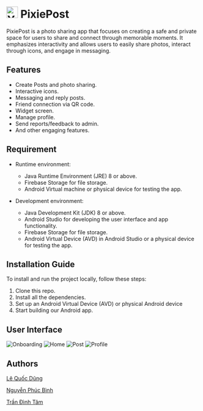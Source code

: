 # <img src="https://raw.githubusercontent.com/leesoonduck3009/PixiePost/master/app/src/main/res/drawable/image_icon1.png" alt="Your Image" width="auto" height="30"> PixiePost 
PixiePost is a photo sharing app that focuses on creating a safe and private space for users to share and connect through memorable moments. It emphasizes interactivity and allows users to easily share photos, interact through icons, and engage in messaging.

## Features

- Create Posts and photo sharing.
- Interactive icons.
- Messaging and reply posts.
- Friend connection via QR code.
- Widget screen.
- Manage profile.
- Send reports/feedback to admin.
- And other engaging features.

## Requirement

- Runtime environment:
    - Java Runtime Environment (JRE) 8 or above.
    - Firebase Storage for file storage.
    - Android Virtual machine or physical device for testing the app.

- Development environment:
    - Java Development Kit (JDK) 8 or above.
    - Android Studio for developing the user interface and app functionality.
    - Firebase Storage for file storage.
    - Android Virtual Device (AVD) in Android Studio or a physical device for testing the app.

## Installation Guide

To install and run the project locally, follow these steps:

1. Clone this repo.
2. Install all the dependencies.
3. Set up an Android Virtual Device (AVD) or physical Android device
4. Start building our Android app.

## User Interface

![Onboarding](./demo_ui/Onboarding.jpg)
![Home](./demo_ui/Home.jpg)
![Post](./demo_ui/Post.jpg)
![Profile](./demo_ui/Profile.jpg)


## Authors

[Lê Quốc Dũng](https://github.com/DungLe2983)

[Nguyễn Phúc Bình](https://github.com/leesoonduck3009)

[Trần Đình Tâm](https://github.com/thanhpt1110)
